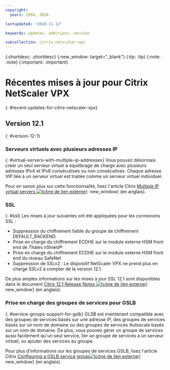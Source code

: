 ```yaml
---
copyright:
  years: 1994, 2018

lastupdated: "2018-11-12"

keywords: updates, additions, version

subcollection: citrix-netscaler-vpx
---
```


{:shortdesc: .shortdesc}
{:new_window: target="_blank"}
{:tip: .tip}
{:note: .note}
{:important: .important}

# Récentes mises à jour pour Citrix NetScaler VPX
{: #recent-updates-for-citrix-netscaler-vpx}

## Version 12.1
{: #version-12-1}

### Serveurs virtuels avec plusieurs adresses IP
{: #virtual-servers-with-multiple-ip-addresses}
Vous pouvez désormais créer un seul serveur virtuel à équilibrage de charge avec plusieurs adresses IPv4 et IPv6 consécutives ou non consécutives. Chaque adresse VIP liée à un serveur virtuel est traitée comme un serveur virtuel individuel.

Pour en savoir plus sur cette fonctionnalité, lisez l'article Citrix [Multiple IP virtual servers ![Icône de lien externe](../../icons/launch-glyph.svg "Icône de lien externe")](https://docs.citrix.com/en-us/netscaler/12-1/load-balancing/load-balancing-customizing/multi-ip-virtual-servers.html){: new_window} (en anglais).

### SSL
{: #ssl}
Les mises à jour suivantes ont été appliquées pour les connexions SSL :

* Suppression du chiffrement faible du groupe de chiffrement DEFAULT_BACKEND.
* Prise en charge du chiffrement ECDHE sur le module externe HSM front end de Thales nShield®
* Prise en charge du chiffrement ECDHE sur le module externe HSM front end du réseau SafeNet
* Suppression de SSLv2 : Le dispositif NetScaler VPX ne prend plus en charge SSLv2 à compter de la version 12.1.

De plus amples informations sur les mises à jour SSL 12.1 sont disponibles dans le document [Citrix 12.1 Release Notes ![Icône de lien externe](../../icons/launch-glyph.svg "Icône de lien externe")](https://docs.citrix.com/en-us/netscaler/12-1/downloads/release-notes-12-1-48-13.html){: new_window} (en anglais).

### Prise en charge des groupes de services pour GSLB
{: #service-groups-support-for-gslb}
GLSB est maintenant compatible avec des groupes de services basés sur une adresse IP, des groupes de services basés sur un nom de domaine ou des groupes de services Autoscale basés sur un nom de domaine. De plus, vous pouvez gérer un groupe de services aussi facilement qu'un seul service, lier un groupe de services à un serveur virtuel, ou ajouter des services au groupe.

Pour plus d'informations sur les groupes de services GSLB, lisez l'article Citrix [Configuring a GSLB service group![Icône de lien externe](../../icons/launch-glyph.svg "Icône de lien externe")](https://docs.citrix.com/en-us/netscaler/12/global-server-load-balancing/configure/configuring-a-gslb-service-group.html){: new_window} (en anglais).
